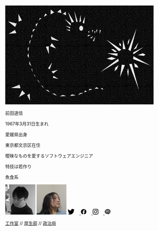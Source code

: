 <p><img src="img/dragon2013.jpg" alt="Dragon" /></p>

前田道信

1967年3月31日生まれ

愛媛県出身

東京都文京区在住

曖昧なものを愛するソフトウェアエンジニア

特技は若作り

魚食系

<img style="height: 96px;" src="img/portrait1.jpg" title="portrait 1" alt="portrait 1">
<img style="height: 96px;" src="img/portrait2.jpg" title="portrait 2" alt="portrait 2">

<a href="https://twitter.com/mixnb">
    <img style="height: 18px; margin-right: 16px;" src="img/twitter.png" title="Twitter" alt="Twitter" />
</a>
<a href="https://www.facebook.com/michinobu.maeda">
    <img style="height: 18px; margin-right: 16px;" src="img/facebook.png" title="Facebook" alt="Facebook" />
</a>
<a href="https://www.instagram.com/michinobumaeda/">
    <img style="height: 18px; margin-right: 16px;" src="img/instagram.png" title="Instagram" alt="Instagram" />
</a>
<a href="http://mixi.jp/show_profile.pl?id=8734038">
    <img style="height: 18px; margin-right: 16px;" src="img/mixi.png" title="mixi" alt="mixi" />
</a>

[工作室](https://michinobu.jp/tec/) //
[厚生部](/l/) //
[政治局](/p/)
